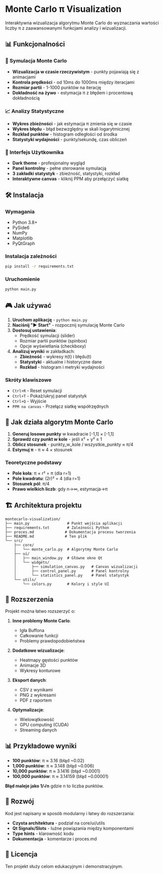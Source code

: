 # Monte Carlo π Visualization

Interaktywna wizualizacja algorytmu Monte Carlo do wyznaczania wartości liczby π z zaawansowanymi funkcjami analizy i wizualizacji.

## 📊 Funkcjonalności

### 🎯 Symulacja Monte Carlo
- **Wizualizacja w czasie rzeczywistym** - punkty pojawiają się z animacjami
- **Kontrola prędkości** - od 10ms do 1000ms między iteracjami
- **Rozmiar partii** - 1-1000 punktów na iterację
- **Dokładność na żywo** - estymacja π z błędem i procentową dokładnością

### 📈 Analizy Statystyczne
- **Wykres zbieżności** - jak estymacja π zmienia się w czasie
- **Wykres błędu** - błąd bezwzględny w skali logarytmicznej
- **Rozkład punktów** - histogram odległości od środka
- **Statystyki wydajności** - punkty/sekundę, czas obliczeń

### 🎨 Interfejs Użytkownika
- **Dark theme** - profesjonalny wygląd
- **Panel kontrolny** - pełne sterowanie symulacją
- **3 zakładki statystyk** - zbieżność, statystyki, rozkład
- **Interaktywne canvas** - kliknij PPM aby przełączyć siatkę

## 🛠️ Instalacja

### Wymagania
- Python 3.8+
- PySide6
- NumPy
- Matplotlib  
- PyQtGraph

### Instalacja zależności
```bash
pip install -r requirements.txt
```

### Uruchomienie
```bash
python main.py
```

## 🎮 Jak używać

1. **Uruchom aplikację** - `python main.py`
2. **Naciśnij "▶ Start"** - rozpocznij symulację Monte Carlo
3. **Dostosuj ustawienia**:
   - Prędkość symulacji (slider)
   - Rozmiar partii punktów (spinbox)
   - Opcje wyświetlania (checkboxy)
4. **Analizuj wyniki** w zakładkach:
   - **Zbieżność** - wykresy π(t) i błędu(t)
   - **Statystyki** - aktualne i historyczne dane
   - **Rozkład** - histogram i metryki wydajności

### Skróty klawiszowe
- `Ctrl+R` - Reset symulacji
- `Ctrl+T` - Pokaż/ukryj panel statystyk
- `Ctrl+Q` - Wyjście
- `PPM na canvas` - Przełącz siatkę współrzędnych

## 🧮 Jak działa algorytm Monte Carlo

1. **Generuj losowe punkty** w kwadracie [-1,1] × [-1,1]
2. **Sprawdź czy punkt w kole** - jeśli x² + y² ≤ 1
3. **Oblicz stosunek** - punkty_w_kole / wszystkie_punkty ≈ π/4
4. **Estymuj π** - π ≈ 4 × stosunek

### Teoretyczne podstawy
- **Pole koła**: π × r² = π (dla r=1)  
- **Pole kwadratu**: (2r)² = 4 (dla r=1)
- **Stosunek pól**: π/4
- **Prawo wielkich liczb**: gdy n→∞, estymacja→π

## 🏗️ Architektura projektu

```
montecarlo-visualization/
├── main.py                 # Punkt wejścia aplikacji
├── requirements.txt        # Zależności Python
├── proces.md              # Dokumentacja procesu tworzenia
├── README.md              # Ten plik
└── src/
    ├── core/
    │   └── monte_carlo.py  # Algorytmy Monte Carlo
    ├── ui/
    │   ├── main_window.py  # Główne okno Qt
    │   └── widgets/
    │       ├── simulation_canvas.py   # Canvas wizualizacji
    │       ├── control_panel.py       # Panel kontrolny
    │       └── statistics_panel.py    # Panel statystyk
    └── utils/
        └── colors.py       # Kolory i style UI
```

## 🔧 Rozszerzenia

Projekt można łatwo rozszerzyć o:

1. **Inne problemy Monte Carlo**:
   - Igła Buffona
   - Całkowanie funkcji
   - Problemy prawdopodobieństwa

2. **Dodatkowe wizualizacje**:
   - Heatmapy gęstości punktów
   - Animacje 3D
   - Wykresy konturowe

3. **Eksport danych**:
   - CSV z wynikami
   - PNG z wykresami  
   - PDF z raportem

4. **Optymalizacje**:
   - Wielowątkowość
   - GPU computing (CUDA)
   - Streaming danych

## 📊 Przykładowe wyniki

- **100 punktów**: π ≈ 3.16 (błąd ~0.02)
- **1,000 punktów**: π ≈ 3.148 (błąd ~0.006)  
- **10,000 punktów**: π ≈ 3.1416 (błąd ~0.0001)
- **100,000 punktów**: π ≈ 3.14159 (błąd ~0.00001)

**Błąd maleje jako 1/√n** gdzie n to liczba punktów.

## 🤝 Rozwój

Kod jest napisany w sposób modularny i łatwy do rozszerzania:

- **Czysta architektura** - podział na core/ui/utils
- **Qt Signals/Slots** - luźne powiązania między komponentami  
- **Type hints** - klarowność kodu
- **Dokumentacja** - komentarze i proces.md

## 📄 Licencja

Ten projekt służy celom edukacyjnym i demonstracyjnym.